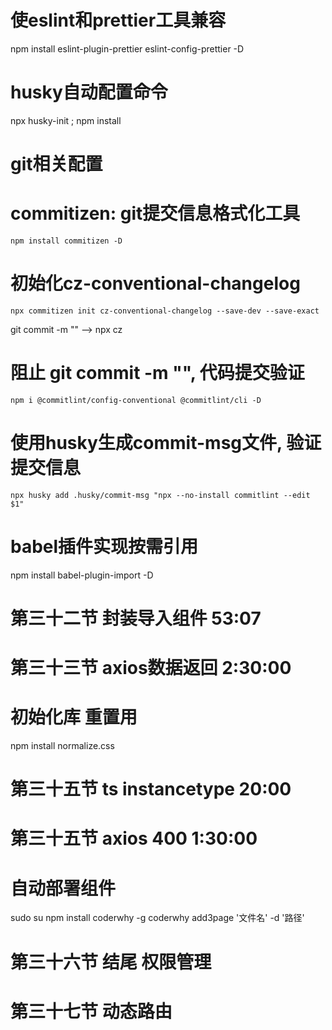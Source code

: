 # 使eslint和prettier工具兼容
  npm install eslint-plugin-prettier eslint-config-prettier -D

# husky自动配置命令
  npx husky-init ; npm install

# git相关配置
  # commitizen: git提交信息格式化工具
    npm install commitizen -D

  # 初始化cz-conventional-changelog
    npx commitizen init cz-conventional-changelog --save-dev --save-exact

  git commit -m ""  --> npx cz

  # 阻止 git commit -m "", 代码提交验证
    npm i @commitlint/config-conventional @commitlint/cli -D

  # 使用husky生成commit-msg文件, 验证提交信息
    npx husky add .husky/commit-msg "npx --no-install commitlint --edit $1"

# babel插件实现按需引用
  npm install babel-plugin-import -D

# 第三十二节 封装导入组件 53:07

# 第三十三节 axios数据返回 2:30:00

# 初始化库 重置用
  npm install normalize.css

# 第三十五节 ts instancetype 20:00

# 第三十五节 axios 400 1:30:00

# 自动部署组件
  sudo su
  npm install coderwhy -g
  coderwhy add3page '文件名' -d '路径'

# 第三十六节 结尾 权限管理

# 第三十七节 动态路由
